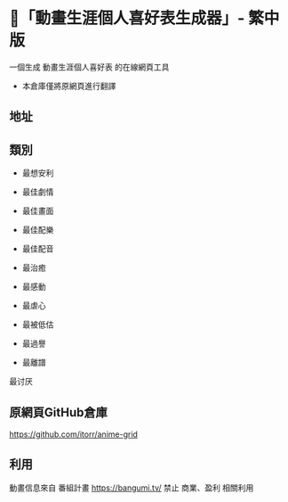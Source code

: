 # 🤖「動畫生涯個人喜好表生成器」- 繁中版
一個生成 動畫生涯個人喜好表 的在線網頁工具
* 本倉庫僅將原網頁進行翻譯

## 地址

## 類別
* 最想安利

* 最佳劇情

* 最佳畫面

* 最佳配樂

* 最佳配音

* 最治癒

* 最感動

* 最虐心

* 最被低估

* 最過譽

* 最離譜

最讨厌
## 原網頁GitHub倉庫
https://github.com/itorr/anime-grid

## 利用
動畫信息來自 番組計畫 https://bangumi.tv/
禁止 商業、盈利 相關利用

